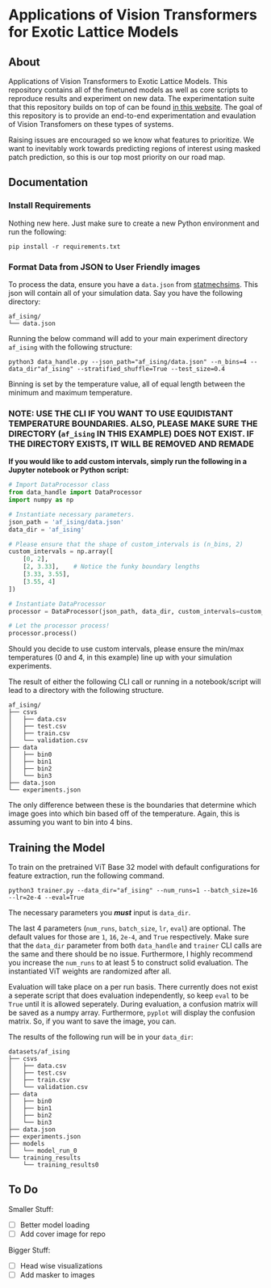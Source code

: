 # Applications of Vision Transformers for Exotic Lattice Models

## About

Applications of Vision Transformers to Exotic Lattice Models. This repository contains all of the finetuned models as well as core scripts to reproduce results and experiment on new data. The experimentation suite that this repository builds on top of can be found [in this website](https://www.statmechsims.com/). The goal of this repository is to provide an end-to-end experimentation and evaulation of Vision Transfomers on these types of systems.

Raising issues are encouraged so we know what features to prioritize. We want to inevitably work towards predicting regions of interest using masked patch prediction, so this is our top most priority on our road map.

## Documentation

### Install Requirements

Nothing new here. Just make sure to create a new Python environment and run the following:

```console
pip install -r requirements.txt
```

### Format Data from JSON to User Friendly images

To process the data, ensure you have a `data.json` from [statmechsims](https://www.statmechsims.com/). This json will contain all of your simulation data. Say you have the following directory:

```console
af_ising/
└── data.json
```

Running the below command will add to your main experiment directory `af_ising` with the following structure:

```console
python3 data_handle.py --json_path="af_ising/data.json" --n_bins=4 --data_dir"af_ising" --stratified_shuffle=True --test_size=0.4
```

Binning is set by the temperature value, all of equal length between the minimum and maximum temperature.

### NOTE: USE THE CLI IF YOU WANT TO USE EQUIDISTANT TEMPERATURE BOUNDARIES. ALSO, PLEASE MAKE SURE THE DIRECTORY (`af_ising` IN THIS EXAMPLE) DOES NOT EXIST. IF THE DIRECTORY EXISTS, IT WILL BE REMOVED AND REMADE

**If you would like to add custom intervals, simply run the following in a Jupyter notebook or Python script:**

```python
# Import DataProcessor class
from data_handle import DataProcessor
import numpy as np

# Instantiate necessary parameters.
json_path = 'af_ising/data.json'
data_dir = 'af_ising'

# Please ensure that the shape of custom_intervals is (n_bins, 2)
custom_intervals = np.array([
    [0, 2],
    [2, 3.33],    # Notice the funky boundary lengths
    [3.33, 3.55], 
    [3.55, 4]
])

# Instantiate DataProcessor
processor = DataProcessor(json_path, data_dir, custom_intervals=custom_intervals)

# Let the processor process!
processor.process()
```

Should you decide to use custom intervals, please ensure the min/max temperatures (0 and 4, in this example) line up with your simulation experiments.

The result of either the following CLI call or running in a notebook/script will lead to a directory with the following structure.

```console
af_ising/
├── csvs
│   ├── data.csv
│   ├── test.csv
│   ├── train.csv
│   └── validation.csv
├── data
│   ├── bin0
│   ├── bin1
│   ├── bin2
│   └── bin3
├── data.json
└── experiments.json
```

The only difference between these is the boundaries that determine which image goes into which bin based off of the temperature. Again, this is assuming you want to bin into 4 bins.

## Training the Model

To train on the pretrained ViT Base 32 model with default configurations for feature extraction, run the following command.

```console
python3 trainer.py --data_dir="af_ising" --num_runs=1 --batch_size=16 --lr=2e-4 --eval=True
```

The necessary parameters you ***must*** input is `data_dir`. 

The last 4 parameters (`num_runs`, `batch_size`, `lr`, `eval`) are optional. The default values for those are `1`, `16`, `2e-4`, and `True` respectively. Make sure that the `data_dir` parameter from both `data_handle` and `trainer` CLI calls are the same and there should be no issue. Furthermore, I highly recommend you increase the `num_runs` to at least 5 to construct solid evaluation. The instantiated ViT weights are randomized after all.

Evaluation will take place on a per run basis. There currently does not exist a seperate script that does evaluation independently, so keep `eval` to be `True` until it is allowed seperately. During evaluation, a confusion matrix will be saved as a numpy array. Furthermore, `pyplot` will display the confusion matrix. So, if you want to save the image, you can.

The results of the following run will be in your `data_dir`:

```console
datasets/af_ising
├── csvs
│   ├── data.csv
│   ├── test.csv
│   ├── train.csv
│   └── validation.csv
├── data
│   ├── bin0
│   ├── bin1
│   ├── bin2
│   └── bin3
├── data.json
├── experiments.json
├── models
│   └── model_run_0
└── training_results
    └── training_results0
```

## To Do

Smaller Stuff:

- [ ] Better model loading
- [ ] Add cover image for repo

Bigger Stuff:

- [ ] Head wise visualizations
- [ ] Add masker to images